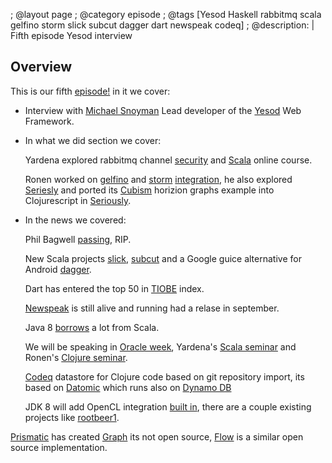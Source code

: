 ; @layout page
; @category  episode
; @tags  [Yesod Haskell rabbitmq scala gelfino storm slick subcut dagger dart newspeak codeq]
; @description: | Fifth episode Yesod interview

## Overview 

This is our fifth [episode!](http://dl.dropbox.com/u/116845/lambda-pod-5.mp3) in it we cover:

 * Interview with [Michael Snoyman](http://www.snoyman.com/) Lead developer of the [Yesod](http://www.yesodweb.com/) Web Framework. 

 * In what we did section we cover: 

    Yardena explored rabbitmq channel [security](http://stackoverflow.com/questions/7840283/how-can-queues-be-made-private-secure-in-rabbitmq-in-a-multitenancy-system) and [Scala](https://www.coursera.org/course/progfun) online course.

    Ronen worked on [gelfino](https://github.com/narkisr/gelfino) and [storm](https://github.com/nathanmarz/storm/wiki) [integration](https://vimeo.com/51372581), he also explored [Seriesly](https://github.com/dustin/seriesly) and ported its [Cubism](http://square.github.com/cubism/) horizion graphs example into Clojurescript in [Seriously](https://github.com/narkisr/seriously).

 * In the news we covered: 

   Phil Bagwell [passing](http://blog.typesafe.com/rip-phil-bagwell), RIP.
 
   New Scala projects [slick](https://github.com/slick/slick), [subcut](https://github.com/dickwall/subcut) and a Google guice alternative for Android [dagger](https://github.com/square/dagger).
 
   Dart has entered the top 50 in [TIOBE](http://www.tiobe.com/content/paperinfo/tpci/index.html) index.

   [Newspeak](http://newspeaklanguage.org/) is still alive and running had a relase in september.

   Java 8 [borrows](http://www.infoq.com/articles/java-8-vs-scala) a lot from Scala.

   We will be speaking in [Oracle week](http://www.oracleweek.com/), Yardena's [Scala seminar](http://www.oracleweek.com/?page=seminars&id=12516) and Ronen's [Clojure seminar](http://www.oracleweek.com/?page=seminars&id=12116).
 
   [Codeq](https://github.com/Datomic/codeq) datastore for Clojure code based on git repository import, its based on [Datomic](http://www.datomic.com/) which runs also on [Dynamo DB](http://aws.amazon.com/dynamodb/)

    JDK 8 will add OpenCL integration [built in](http://www.google.com/url?q=http%3A%2F%2Fwww.extremetech.com%2Fcomputing%2F137628-project-sumatra-improves-java-performance-with-opencl-graphics-card-acceleration&sa=D&sntz=1&usg=AFQjCNHomdER-TzIUVrixl1N5M-FSZi-UA), there are a couple existing projects like  [rootbeer1](https://github.com/pcpratts/rootbeer1).

  [Prismatic](http://getprismatic.com/news/home) has created [Graph](http://blog.getprismatic.com/blog/2012/10/1/prismatics-graph-at-strange-loop.html) its not open source, [Flow](https://github.com/stuartsierra/flow) is a similar open source implementation.

